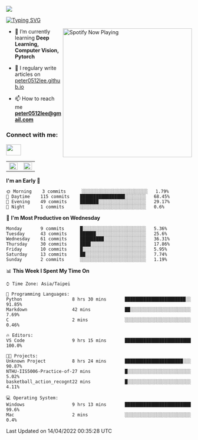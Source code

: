 ![](https://komarev.com/ghpvc/?username=peter0512lee&color=ff69b4)

[![Typing SVG](https://readme-typing-svg.herokuapp.com?color=F742BA&size=22&lines=Hi!+I'm+JYL)](https://git.io/typing-svg)

[<img src="https://spotify-now-playing.peter0512lee.vercel.app/api/spotify-playing" alt="Spotify Now Playing" width="350" align="right" />](https://open.spotify.com/user/21iyoswqgnkoe7peuesmqnhgy)

- 🌱 I’m currently learning **Deep Learning, Computer Vision, Pytorch**

- 📝 I regulary write articles on [peter0512lee.github.io](https://peter0512lee.github.io/)

- 📫 How to reach me **peter0512lee@gmail.com**

<h3 align="left">Connect with me:</h3>
<p align="left">
<a href="https://linkedin.com/in/jie-ying-li-b43a1416b" target="blank"><img align="center" src="https://raw.githubusercontent.com/rahuldkjain/github-profile-readme-generator/master/src/images/icons/Social/linked-in-alt.svg" height="30" width="40" /></a>
<!-- <a href="https://fb.com/peter0512lee" target="blank"><img align="center" src="https://raw.githubusercontent.com/rahuldkjain/github-profile-readme-generator/master/src/images/icons/Social/facebook.svg" alt="peter0512lee" height="30" width="40" /></a> -->
<!-- <a href="https://instagram.com/etiquette_ying" target="blank"><img align="center" src="https://raw.githubusercontent.com/rahuldkjain/github-profile-readme-generator/master/src/images/icons/Social/instagram.svg" alt="etiquette_ying" height="30" width="40" /></a> -->
<!-- <a href="https://medium.com/@peter0512lee" target="blank"><img align="center" src="https://raw.githubusercontent.com/rahuldkjain/github-profile-readme-generator/master/src/images/icons/Social/medium.svg" alt="@peter0512lee" height="30" width="40" /></a> -->
</p>

<table><tr><td valign="top" width="50%">

<img src="https://github-readme-stats.vercel.app/api?username=peter0512lee&hide_border=true&show_icons=true&locale=en" align="left" style="width: 100%" />

</td><td valign="top" width="50%">

<img src="https://github-readme-stats.vercel.app/api/top-langs?username=peter0512lee&hide_border=true&show_icons=true&locale=en&layout=compact" align="left" style="width: 100%" />

</td></tr></table>  

<!--START_SECTION:waka-->
**I'm an Early 🐤** 

```text
🌞 Morning    3 commits      ░░░░░░░░░░░░░░░░░░░░░░░░░   1.79% 
🌆 Daytime    115 commits    █████████████████░░░░░░░░   68.45% 
🌃 Evening    49 commits     ███████░░░░░░░░░░░░░░░░░░   29.17% 
🌙 Night      1 commits      ░░░░░░░░░░░░░░░░░░░░░░░░░   0.6%

```
📅 **I'm Most Productive on Wednesday** 

```text
Monday       9 commits      █░░░░░░░░░░░░░░░░░░░░░░░░   5.36% 
Tuesday      43 commits     ██████░░░░░░░░░░░░░░░░░░░   25.6% 
Wednesday    61 commits     █████████░░░░░░░░░░░░░░░░   36.31% 
Thursday     30 commits     ████░░░░░░░░░░░░░░░░░░░░░   17.86% 
Friday       10 commits     █░░░░░░░░░░░░░░░░░░░░░░░░   5.95% 
Saturday     13 commits     ██░░░░░░░░░░░░░░░░░░░░░░░   7.74% 
Sunday       2 commits      ░░░░░░░░░░░░░░░░░░░░░░░░░   1.19%

```


📊 **This Week I Spent My Time On** 

```text
⌚︎ Time Zone: Asia/Taipei

💬 Programming Languages: 
Python                   8 hrs 30 mins       ███████████████████████░░   91.85% 
Markdown                 42 mins             ██░░░░░░░░░░░░░░░░░░░░░░░   7.69% 
C                        2 mins              ░░░░░░░░░░░░░░░░░░░░░░░░░   0.46%

🔥 Editors: 
VS Code                  9 hrs 15 mins       █████████████████████████   100.0%

🐱‍💻 Projects: 
Unknown Project          8 hrs 24 mins       ██████████████████████░░░   90.87% 
NTHU-IIS5006-Practice-of-27 mins             █░░░░░░░░░░░░░░░░░░░░░░░░   5.02% 
basketball_action_recognt22 mins             █░░░░░░░░░░░░░░░░░░░░░░░░   4.11%

💻 Operating System: 
Windows                  9 hrs 13 mins       █████████████████████████   99.6% 
Mac                      2 mins              ░░░░░░░░░░░░░░░░░░░░░░░░░   0.4%

```


 Last Updated on 14/04/2022 00:35:28 UTC
<!--END_SECTION:waka-->


<!--
**peter0512lee/peter0512lee** is a ✨ _special_ ✨ repository because its `README.md` (this file) appears on your GitHub profile.

